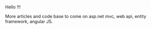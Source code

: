 Hello !!!

More articles and code base to come on asp.net mvc, web api, entity framework, angular JS.
